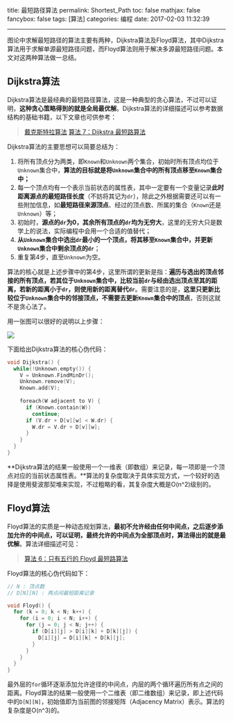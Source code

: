 title: 最短路径算法
permalink: Shortest_Path
toc: false
mathjax: false
fancybox: false
tags: [算法]
categories: 编程
date: 2017-02-03 11:32:39

---

图论中求解最短路径的算法主要有两种，Dijkstra算法及Floyd算法，其中Dijkstra算法用于求解单源最短路径问题，而Floyd算法则用于解决多源最短路径问题。本文对这两种算法做一总结。

<!--more-->

## Dijkstra算法

Dijkstra算法是最经典的最短路径算法，这是一种典型的贪心算法，不过可以证明，**这种贪心策略得到的就是全局最优解**。Dijkstra算法的详细描述可以参考数据结构的基础书籍，以下文章也可供参考：

> [戴克斯特拉算法](https://zh.wikipedia.org/wiki/%E6%88%B4%E5%85%8B%E6%96%AF%E7%89%B9%E6%8B%89%E7%AE%97%E6%B3%95)
> [算法 7：Dijkstra 最短路算法](http://wiki.jikexueyuan.com/project/easy-learn-algorithm/dijkstra.html)

Dijkstra算法的主要思想可以简要总结为：

1. 将所有顶点分为两类，即`Known`和`Unknown`两个集合，初始时所有顶点均位于`Unknown`集合中，**算法的目标就是将`Unknown`集合中的所有顶点移至`Known`集合中；**
2. 每一个顶点均有一个表示当前状态的属性表，其中一定要有一个变量记录**此时距离源点的最短路径长度**（不妨将其记为`dr`），除此之外根据需要还可以有一些附加信息，如**最短路径来源顶点**、经过的顶点数、所属的集合（`Known`还是`Unknown`）等；
3. 初始时，**源点的`dr`为0，其余所有顶点的`dr`均为无穷大**，这里的无穷大只是数学上的说法，实际编程中会用一个合适的值替代；
4. **从`Unknown`集合中选出`dr`最小的一个顶点，将其移至`Known`集合中，并更新`Unknown`集合中剩余顶点的`dr`**；
5. 重复第4步，直至`Unknown`为空。

算法的核心就是上述步骤中的第4步，这里所谓的更新是指：**遍历与选出的顶点邻接的所有顶点，若其位于`Unknown`集合中，比较当前`dr`与经由选出顶点至其的距离，若新的距离小于`dr`，则使用新的距离替代`dr`**。需要注意的是，**这里只更新比较位于`Unknown`集合中的邻接顶点，不需要去更新`Known`集合中的顶点**，否则这就不是贪心法了。

用一张图可以很好的说明以上步骤：

![](http://7xnwyt.com1.z0.glb.clouddn.com/Dijkstra_Animation.gif)

下面给出Dijkstra算法的核心伪代码：

``` cpp
void Dijkstra() {
  while(!Unknown.empty()) {
    V = Unknown.FindMinDr();
    Unknown.remove(V);
    Known.add(V);
    
    foreach(W adjacent to V) {
      if (Known.contain(W))
        continue;
      if (V.dr + D[v][w] < W.dr) {
        W.dr = V.dr + D[v][w];
      }
    }
  }
}
```

**Dijkstra算法的结果一般使用一个一维表（即数组）来记录，每一项即是一个顶点对应的当前状态属性表。**算法的复杂度取决于具体实现方式，一个较好的选择是使用斐波那契堆来实现，不过粗略的看，其复杂度大概是O(n^2)级别的。

## Floyd算法

Floyd算法的实质是一种动态规划算法，**最初不允许经由任何中间点，之后逐步添加允许的中间点，可以证明，最终允许的中间点为全部顶点时，算法得出的就是最优解**。算法详细描述可见：

> [算法 6：只有五行的 Floyd 最短路算法](http://wiki.jikexueyuan.com/project/easy-learn-algorithm/floyd.html)

Floyd算法的核心伪代码如下：

```cpp
// N : 顶点数
// D[N][N] : 两点间最短距离记录

void Floyd() {
  for (k = 0; k < N; k++) {
    for (i = 0; i < N; i++) {
      for (j = 0; j < N; j++) {
        if (D[i][j] > D[i][k] + D[k][j]) {
          D[i][j] = D[i][k] + D[k][j];
        }
      }
    }
  }
}
```

最外层的`for`循环逐渐添加允许途径的中间点，内层的两个循环遍历所有点之间的距离。Floyd算法的结果一般使用一个二维表（即二维数组）来记录，即上述代码中的`D[N][N]`，初始值即为当前图的邻接矩阵（Adjacency Matrix）表示。算法的复杂度是O(n^3)的。





